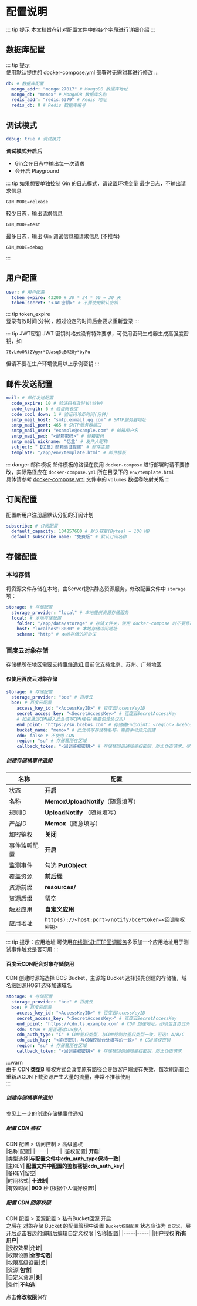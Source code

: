 # 配置说明

::: tip 提示
本文档旨在针对配置文件中的各个字段进行详细介绍
:::

## 数据库配置

::: tip 提示  
使用默认提供的 docker-compose.yml 部署时无需对其进行修改
:::

```yaml
db: # 数据库配置
  mongo_addr: "mongo:27017" # MongoDB 数据库地址
  mongo_db: "memox" # MongoDB 数据库名称
  redis_addr: "redis:6379" # Redis 地址
  redis_db: 0 # Redis 数据库编号
```

## 调试模式

```yaml
debug: true # 调试模式
```

**调试模式开启后**

- Gin会在日志中输出每一次请求
- 会开启 Playground

::: tip 如果想要单独控制 Gin 的日志模式，请设置环境变量
最少日志，不输出请求信息

```text
GIN_MODE=release
```

较少日志，输出请求信息

```text
GIN_MODE=test
```

最多日志，输出 Gin 调试信息和请求信息 (不推荐)

```text
GIN_MODE=debug
```

:::

## 用户配置

```yaml
user: # 用户配置
  token_expire: 43200 # 30 * 24 * 60 = 30 天
  token_secret: "<JWT密钥>" # 不要使用默认密钥
```

::: tip token_expire  
登录有效时间(分钟)，超过设定的时间后会要求重新登录
:::

::: tip JWT密钥
JWT 密钥对格式没有特殊要求，可使用密码生成器生成高强度密钥，如

```text
76vL#o0RtZVgyr*ZUasq5qB@28y*byFu
```

但请不要在生产环境使用以上示例密钥
:::

## 邮件发送配置

```yaml
mail: # 邮件发送配置
  code_expire: 10 # 验证码有效时长(分钟)
  code_length: 6 # 验证码长度
  code_cool_down: 1 # 验证码冷却时间(分钟)
  smtp_mail_host: "smtp.exmail.qq.com" # SMTP服务器地址
  smtp_mail_port: 465 # SMTP服务器端口
  smtp_mail_user: "example@example.com" # 邮箱用户名
  smtp_mail_pwd: "<邮箱密码>" # 邮箱密码
  smtp_mail_nickname: "忆盒" # 发件人昵称
  subject: "【忆盒】邮箱验证提醒" # 邮件主题
  template: "/app/env/template.html" # 邮件模板
```

::: danger 邮件模板
邮件模板的路径在使用 `docker-compose` 进行部署时请不要修改，实际路径应在 `docker-compose.yml`
所在目录下的 `env/template.html`  
具体请参考 [docker-compose.yml](https://github.com/MemoxApp/server/blob/main/docker-compose.yml) 文件中的 `volumes`
数据卷映射关系
:::

## 订阅配置

配置新用户注册后默认分配的订阅计划

```yaml
subscribe: # 订阅配置
  default_capacity: 104857600 # 默认容量(Bytes) = 100 MB
  default_subscribe_name: "免费版" # 默认订阅名称
```

## 存储配置

### 本地存储

将资源文件存储在本地，由Server提供静态资源服务，修改配置文件中 `storage` 项：

```yaml
storage: # 存储配置
  storage_provider: "local" # 本地提供资源存储服务
  local: # 本地存储配置
    folder: "/app/data/storage" # 存储文件夹，使用 docker-compose 时不要修改该项
    host: "localhost:8080" # 本地存储访问地址
    schema: "http" # 本地存储访问协议
```

### 百度云对象存储

存储桶所在地区需要支持[事件通知](https://cloud.baidu.com/doc/BOS/s/kjwvyr7st),目前仅支持北京、苏州、广州地区

#### 仅使用百度云对象存储

```yaml
storage: # 存储配置
  storage_provider: "bce" # 百度云
  bce: # 百度云配置
    access_key_id: "<AccessKeyID>" # 百度云AccessKeyID
    secret_access_key: "<SecretAccessKey>" # 百度云SecretAccessKey
    # 如果通过CDN接入此处填写CDN域名(需要包含协议头)
    end_point: "https://su.bcebos.com" # 存储桶Endpoint: <region>.bcebos.com，如需使用 https 协议请添加 https 协议头，如：https://<region>.bcebos.com
    bucket_name: "memox" # 此处填写存储桶名称，需要手动预先创建
    cdn: false # 不使用 CDN
    region: "su" # 存储桶所在区域
    callback_token: "<回调鉴权密钥>" # 存储桶回调通知鉴权密钥，防止伪造请求，尽可能只包含数字与字母避免影响URL参数的解析
```

##### 创建存储桶事件通知

| 名称     | 配置                                                |
|--------|---------------------------------------------------|
| 状态     | **开启**                                            |  
| 名称     | **MemoxUploadNotify**（随意填写）                       |
| 规则ID   | **UploadNotify** （随意填写）                           |
| 产品ID   | **Memox**（随意填写）                                   |
| 加密鉴权   | **关闭**                                            |
| 事件监听配置 | **开启**                                            |
| 监测事件   | 勾选 **PutObject**                                  |
| 覆盖资源   | **前后缀**                                           |
| 资源前缀   | **resources/**                                    |
| 资源后缀   | 留空                                                |
| 触发应用   | **自定义应用**                                         |
| 应用地址   | `http(s)://<host:port>/notify/bce?token=<回调鉴权密钥>` |

::: tip 提示：应用地址
可使用[在线测试HTTP回调服务](https://hooks.upyun.com)多添加一个应用地址用于测试事件触发是否可用
:::

#### 百度云CDN配合对象存储使用

CDN 创建时源站选择 BOS Bucket，主源站 Bucket 选择预先创建的存储桶，域名级回源HOST选择加速域名

```yaml
storage: # 存储配置
  storage_provider: "bce" # 百度云
  bce: # 百度云配置
    access_key_id: "<AccessKeyID>" # 百度云AccessKeyID
    secret_access_key: "<SecretAccessKey>" # 百度云SecretAccessKey
    end_point: "https://cdn.ts.example.com" # CDN 加速地址，必须包含协议头
    cdn: true # 是否通过CDN接入
    cdn_auth_type: "C" # CDN鉴权类型，与CDN控制台鉴权类型一致，可选: A/B/C
    cdn_auth_key: "<鉴权密钥，与CDN控制台处填写的一致>" # CDN鉴权密钥
    region: "su" # 存储桶所在区域
    callback_token: "<回调鉴权密钥>" # 存储桶回调通知鉴权密钥，防止伪造请求
```

:::warn  
由于 CDN **类型B** 鉴权方式会改变原有路径会导致客户端缓存失效，每次刷新都会重新从CDN下载资源产生大量的流量，非常不推荐使用  
:::

##### 创建存储桶事件通知

[参见上一步的创建存储桶事件通知](#创建存储桶事件通知)

##### 配置 CDN 鉴权

CDN 配置 > 访问控制 > 高级鉴权  
|名称|配置|
|-----|-----|
|鉴权配置| **开启**|  
|类型选择|**与配置文件中cdn_auth_type保持一致**|  
|主KEY| **配置文件中配置的鉴权密钥cdn_auth_key**|  
|备KEY|留空|  
|时间格式| **十进制**|  
|有效时间| **900** 秒 (根据个人偏好设置)|

##### 配置 CDN 回源权限

CDN 配置 > 回源配置 > 私有Bucket回源 开启  
之后在 对象存储 Bucket 的配置管理中设置 `Bucket权限配置` 状态应该为 `自定义`，展开后点击右边的编辑后编辑自定义权限
|名称|配置|
|-----|-----|
|用户授权|**所有用户**|  
|授权效果|**允许**|  
|权限设置|**全部勾选**|  
|权限高级设置|**关**|  
|资源|**包含**|  
|自定义资源|**关**|  
|条件|**不勾选**|

点击**修改权限**保存